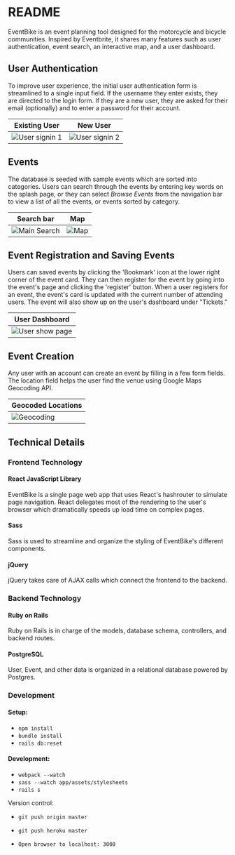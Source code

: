 # README

EventBike is an event planning tool designed for the motorcycle and bicycle communities. Inspired by Eventbrite, it shares many features such as user authentication, event search, an interactive map, and a user dashboard. 


## User Authentication

To improve user experience, the initial user authentication form is streamlined to a single input field. If the username they enter exists, they are directed to the login form. If they are a new user, they are asked for their email (optionally) and to enter a password for their account. 

| Existing User | New User | 
| ------------- | -------- |
| ![User signin 1](https://media.giphy.com/media/3o6fIXGLPUNbG5BC12/giphy.gif) | ![User signin 2](https://media.giphy.com/media/xT0xeCMXhzeOicp2Io/giphy.gif) |

## Events

The database is seeded with sample events which are sorted into categories. Users can search through the events by entering key words on the splash page, or they can select *Browse Events* from the navigation bar to view a list of all the events, or events sorted by category. 

| Search bar | Map | 
| ---------- | --- |
| ![Main Search](https://media.giphy.com/media/xT0xeJ1TXwuZKHUrSg/giphy.gif) | ![Map](https://media.giphy.com/media/3o6fJcbRMUoIlp26VW/giphy.gif) |


## Event Registration and Saving Events 

Users can saved events by clicking the 'Bookmark' icon at the lower right corner of the event card. They can then register for the event by going into the event's page and clicking the 'register' button. When a user registers for an event, the event's card is updated with the current number of attending users. The event will also show up on the user's dashboard under "Tickets." 

| User Dashboard |
| --------------- |
| ![User show page](https://media.giphy.com/media/l4Ep4I7DDZw1PWLiE/giphy.gif) |


## Event Creation

Any user with an account can create an event by filling in a few form fields. The location field helps the user find the venue using Google Maps Geocoding API. 

| Geocoded Locations |
| ------------------ |
| ![Geocoding](https://media.giphy.com/media/xT0xeqrUVqFASK0DnO/giphy.gif) |


## Technical Details 

### Frontend Technology 

#### React JavaScript Library

EventBike is a single page web app that uses React's hashrouter to simulate page navigation. React delegates most of the rendering to the user's browser which dramatically speeds up load time on complex pages. 

#### Sass

Sass is used to streamline and organize the styling of EventBike's different components. 

#### jQuery

jQuery takes care of AJAX calls which connect the frontend to the backend. 


### Backend Technology


#### Ruby on Rails 

Ruby on Rails is in charge of the models, database schema, controllers, and backend routes.

#### PostgreSQL

User, Event, and other data is organized in a relational database powered by Postgres. 

### Development 

#### Setup:
+ `npm install`
+ `bundle install`
+ `rails db:reset`

#### Development:
+ `webpack --watch`
+ `sass --watch app/assets/stylesheets`
+ `rails s`

Version control:
+ `git push origin master`
+ `git push heroku master` 

+ `Open browser to localhost: 3000`

